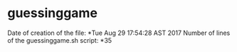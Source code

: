 # guessinggame
Date of creation of the file:
*Tue Aug 29 17:54:28 AST 2017
Number of lines of the guessinggame.sh script:
*35
